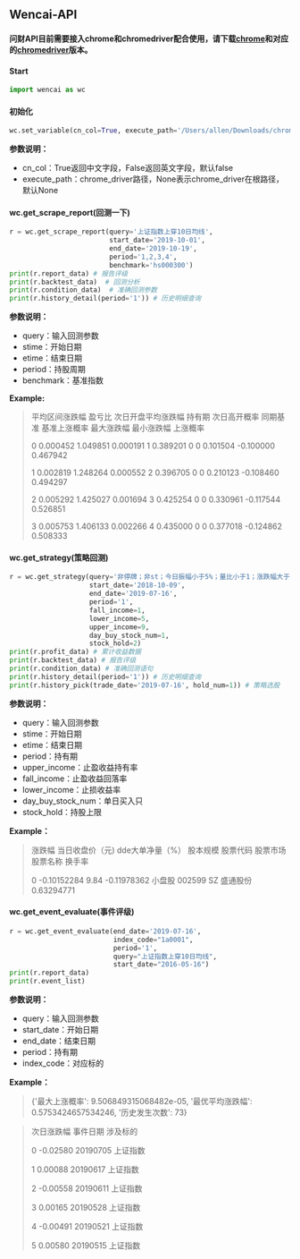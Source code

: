 ## Wencai-API

#### 问财API目前需要接入chrome和chromedriver配合使用，请下载[chrome](https://www.google.cn/intl/zh-CN/chrome/)和对应的[chromedriver](https://npm.taobao.org/mirrors/chromedriver/)版本。

#### Start

```python
import wencai as wc
```

#### 初始化

```python
wc.set_variable(cn_col=True, execute_path='/Users/allen/Downloads/chromedriver')
```

**参数说明：**

- cn_col：True返回中文字段，False返回英文字段，默认false
- execute_path：chrome_driver路径，None表示chrome_driver在根路径，默认None

#### wc.get_scrape_report(回测一下)

```python
r = wc.get_scrape_report(query='上证指数上穿10日均线',
                         start_date='2019-10-01',
                         end_date='2019-10-19',
                         period='1,2,3,4',
                         benchmark='hs000300')
print(r.report_data) # 报告评级
print(r.backtest_data)	# 回测分析
print(r.condition_data)  # 准确回测参数
print(r.history_detail(period='1')) # 历史明细查询
```

**参数说明：**

- query：输入回测参数
- stime：开始日期
- etime：结束日期
- period：持股周期
- benchmark：基准指数

**Example:**

> 平均区间涨跌幅       盈亏比  次日开盘平均涨跌幅  持有期    次日高开概率  同期基准  基准上涨概率     最大涨跌幅     最小涨跌幅      上涨概率
>
> 0  0.000452  1.049851   0.000191    1  0.389201     0       0  0.101504 -0.100000  0.467942
>
> 1  0.002819  1.248264   0.000552    2  0.396705     0       0  0.210123 -0.108460  0.494297
>
> 2  0.005292  1.425027   0.001694    3  0.425254     0       0  0.330961 -0.117544  0.526851
>
> 3  0.005753  1.406133   0.002266    4  0.435000     0       0  0.377018 -0.124862  0.508333

#### wc.get_strategy(策略回测)

```python
r = wc.get_strategy(query='非停牌；非st；今日振幅小于5%；量比小于1；涨跌幅大于-5%小于1%；流通市值小于20亿；市盈率大于25小于80；主力控盘比例从大到小',
                    start_date='2018-10-09',
                    end_date='2019-07-16',
                    period='1',
                    fall_income=1,
                    lower_income=5,
                    upper_income=9,
                    day_buy_stock_num=1,
                    stock_hold=2)
print(r.profit_data) # 累计收益数据
print(r.backtest_data) # 报告评级
print(r.condition_data) # 准确回测语句
print(r.history_detail(period='1')) # 历史明细查询
print(r.history_pick(trade_date='2019-07-16', hold_num=1)) # 策略选股
```

**参数说明：**

- query：输入回测参数
- stime：开始日期
- etime：结束日期
- period：持有期
- upper_income：止盈收益持有率
- fall_income：止盈收益回落率
- lower_income：止损收益率
- day_buy_stock_num：单日买入只
- stock_hold：持股上限

**Example：**

> 涨跌幅  当日收盘价（元)   dde大单净量（%） 股本规模    股票代码 股票市场  股票名称         换手率
>
> 0  -0.10152284      9.84  -0.11978362  小盘股  002599   SZ  盛通股份  0.63294771

#### wc.get_event_evaluate(事件评级)

```python
r = wc.get_event_evaluate(end_date='2019-07-16',
                          index_code="1a0001",
                          period='1',
                          query="上证指数上穿10日均线",
                          start_date="2016-05-16")
print(r.report_data)
print(r.event_list)
```

**参数说明：**

- query：输入回测参数
- start_date：开始日期
- end_date：结束日期
- period：持有期
- index_code：对应标的

**Example：**

> {'最大上涨概率': 9.506849315068482e-05, '最优平均涨跌幅': 0.5753424657534246, '历史发生次数': 73}

>次日涨跌幅      事件日期  涉及标的
>
>0   -0.02580  20190705  上证指数
>
>1    0.00088  20190617  上证指数
>
>2   -0.00558  20190611  上证指数
>
>3    0.00165  20190528  上证指数
>
>4   -0.00491  20190521  上证指数
>
>5    0.00580  20190515  上证指数